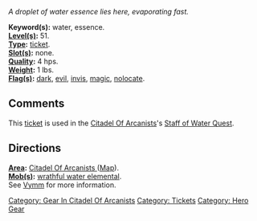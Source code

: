 *A droplet of water essence lies here, evaporating fast.*

**Keyword(s):** water, essence.  
**[Level(s)](Object_Level "wikilink"):** 51.  
**[Type](:Category:_Object_Types "wikilink"):**
[ticket](:Category:_Tickets "wikilink").  
**[Slot(s)](Object_Slots "wikilink"):** none.  
**[Quality](Object_Quality "wikilink"):** 4 hps.  
**[Weight](Object_Weight "wikilink"):** 1 lbs.  
**[Flag(s)](:Category:_Object_Flags "wikilink"):**
[dark](Dark_Flag "wikilink"), [evil](Evil_Flag "wikilink"),
[invis](Invis_Flag "wikilink"), [magic](Magic_Flag "wikilink"),
[nolocate](Nolocate_Flag "wikilink").  

## Comments

This [ticket](:Category:_Tickets "wikilink") is used in the [Citadel Of
Arcanists](:Category:_Citadel_Of_Arcanists "wikilink")'s [Staff of Water
Quest](Staff_Of_Water_Quest "wikilink").

## Directions

**[Area](:Category:_Areas "wikilink"):** [Citadel Of Arcanists
](:Category:_Citadel_Of_Arcanists "wikilink")
([Map](Citadel_Of_Arcanists_Map "wikilink")).  
**[Mob(s)](:Category:_Mobs "wikilink"):** [wrathful water
elemental](wrathful_water_elemental "wikilink").  
See [Vymm](Vymm "wikilink") for more information.

[Category: Gear In Citadel Of
Arcanists](Category:_Gear_In_Citadel_Of_Arcanists "wikilink") [Category:
Tickets](Category:_Tickets "wikilink") [Category: Hero
Gear](Category:_Hero_Gear "wikilink")
